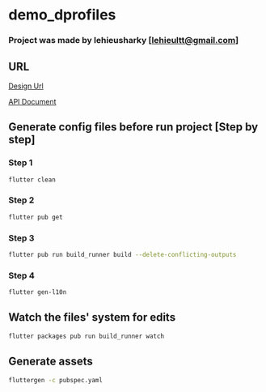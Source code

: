 # demo_dprofiles

### Project was made by lehieusharky [lehieultt@gmail.com]

## URL

[Design Url](https://www.figma.com/file/4wZhgX6PuILbYqon2RZhpY/02.-D-App?type=design&node-id=800-108&mode=design&t=3tKODGUmuC1ku4NZ-0)

[API Document](https://api.dev.dprofiles.xyz/api#)

## Generate config files before run project [Step by step]

### Step 1

```bash
flutter clean
```

### Step 2

```bash
flutter pub get
```

### Step 3

```bash
flutter pub run build_runner build --delete-conflicting-outputs
```

### Step 4

```bash
flutter gen-l10n
```

## Watch the files' system for edits

```bash
flutter packages pub run build_runner watch
```

## Generate assets

```bash
fluttergen -c pubspec.yaml
```
